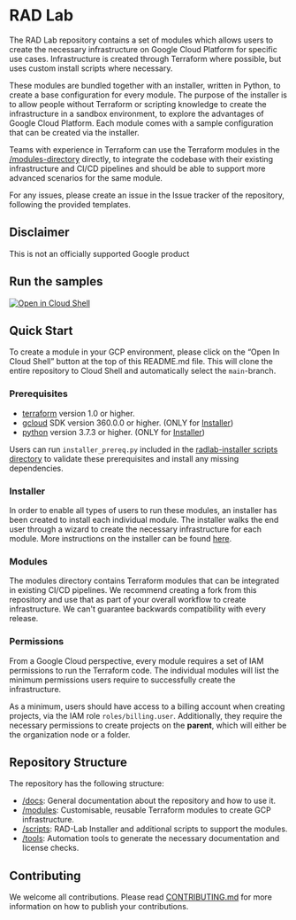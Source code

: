 # RAD Lab

The RAD Lab repository contains a set of modules which allows users to create the necessary infrastructure on Google Cloud Platform for specific use cases.  Infrastructure is created through Terraform where possible, but uses custom install scripts where necessary. 

These modules are bundled together with an installer, written in Python, to create a base configuration for every module.  The purpose of the installer is to allow people without Terraform or scripting knowledge to create the infrastructure in a sandbox environment, to explore the advantages of Google Cloud Platform.  Each module comes with a sample configuration that can be created via the installer.

Teams with experience in Terraform can use the Terraform modules in the [/modules-directory](./modules) directly, to integrate the codebase with their existing infrastructure and CI/CD pipelines and should be able to support more advanced scenarios for the same module.

For any issues, please create an issue in the Issue tracker of the repository, following the provided templates.

## Disclaimer

This is not an officially supported Google product

## Run the samples

[![Open in Cloud Shell](https://gstatic.com/cloudssh/images/open-btn.svg)](https://ssh.cloud.google.com/cloudshell/editor?cloudshell_git_repo=https://github.com/GoogleCloudPlatform/rad-lab&cloudshell_git_branch=main)

## Quick Start

To create a module in your GCP environment, please click on the “Open In Cloud Shell” button at the top of this README.md file.  This will clone the entire repository to Cloud Shell and automatically select the `main`-branch.
    
### Prerequisites
* [terraform](https://learn.hashicorp.com/tutorials/terraform/install-cli?in=terraform/gcp-get-started) version 1.0 or higher.
* [gcloud](https://cloud.google.com/sdk/docs/install) SDK version 360.0.0 or higher. (ONLY for [Installer](./scripts/radlab-installer))
* [python](https://www.python.org/downloads/) version 3.7.3 or higher. (ONLY for [Installer](./scripts/radlab-installer))

Users can run `installer_prereq.py` included in the [radlab-installer scripts directory](./scripts/radlab-installer) to validate these prerequisites and install any missing dependencies. 

### Installer
In order to enable all types of users to run these modules, an installer has been created to install each individual module.  The installer walks the end user through a wizard to create the necessary infrastructure for each module.  More instructions on the installer can be found [here](./scripts/radlab-installer).

### Modules

The modules directory contains Terraform modules that can be integrated in existing CI/CD pipelines.  We recommend creating a fork from this repository and use that as part of your overall workflow to create infrastructure.  We can't guarantee backwards compatibility with every release.

### Permissions

From a Google Cloud perspective, every module requires a set of IAM permissions to run the Terraform code.  The individual modules will list the minimum permissions users require to successfully create the infrastructure. 

As a minimum, users should have access to a billing account when creating projects, via the IAM role `roles/billing.user`.  Additionally, they require the necessary permissions to create projects on the **parent**, which will either be the organization node or a folder.

## Repository Structure

The repository has the following structure:
* [/docs](./docs): General documentation about the repository and how to use it.
* [/modules](./modules): Customisable, reusable Terraform modules to create GCP infrastructure.
* [/scripts](./scripts): RAD-Lab Installer and additional scripts to support the modules.
* [/tools](./tools): Automation tools to generate the necessary documentation and license checks.

## Contributing

We welcome all contributions.  Please read [CONTRIBUTING.md](./docs/CONTRIBUTING.md) for more information on how to publish your contributions. 
 